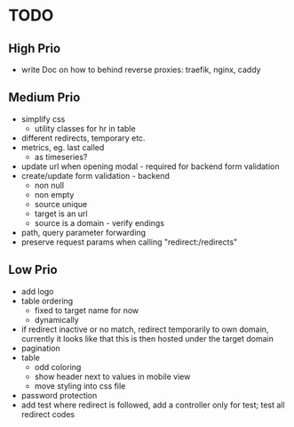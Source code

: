 # TODO

## High Prio

- write Doc on how to behind reverse proxies: traefik, nginx, caddy

## Medium Prio

- simplify css
    - utility classes for hr in table
- different redirects, temporary etc.
- metrics, eg. last called
  - as timeseries?
- update url when opening modal - required for backend form validation
- create/update form validation - backend
    - non null
    - non empty
    - source unique
    - target is an url
    - source is a domain - verify endings
- path, query parameter forwarding
- preserve request params when calling "redirect:/redirects"

## Low Prio

- add logo
- table ordering
  - fixed to target name for now
  - dynamically
- if redirect inactive or no match, redirect temporarily to own domain, currently it looks like that this is then hosted under the target domain
- pagination
- table
    - odd coloring
    - show header next to values in mobile view
    - move styling into css file
- password protection
- add test where redirect is followed, add a controller only for test; test all redirect codes